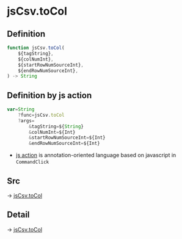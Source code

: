 # jsCsv.toCol

## Definition

```js.js
function jsCsv.toCol(
	${tagString},
	${colNumInt},
	${startRowNumSourceInt},
	${endRowNumSourceInt},
) -> String
```


## Definition by js action

```js.js
var=String
	?func=jsCsv.toCol
	?args=
		&tagString=${String}
		&colNumInt=${Int}
		&startRowNumSourceInt=${Int}
		&endRowNumSourceInt=${Int}
```

- [js action](#) is annotation-oriented language based on javascript in `CommandClick`



## Src

-> [jsCsv.toCol](https://github.com/puutaro/CommandClick/blob/master/app/src/main/java/com/puutaro/commandclick/fragment_lib/terminal_fragment/js_interface/JsCsv.kt#L259)

## Detail

-> [jsCsv.toCol](https://github.com/puutaro/CommandClick/blob/master/md/developer/js_interface/details/JsCsv/toCol.md)
